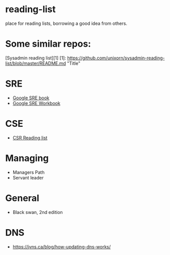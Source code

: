 # reading-list
place for reading lists, borrowing a good idea from others.

# Some similar repos:
[Sysadmin reading list][1]
[1]: https://github.com/unixorn/sysadmin-reading-list/blob/master/README.md "Title"

# SRE
* [Google SRE book](https://landing.google.com/sre/sre-book/toc/index.html "Google SRE book")
* [Google SRE Workbook](https://landing.google.com/sre/workbook/toc/ "the SRE Workbook")

# CSE
* [CSR Reading list](https://github.com/lorin/cognitive-systems-engineering)

# Managing
* Managers Path
* Servant leader

# General
* Black swan, 2nd edition

# DNS
* https://jvns.ca/blog/how-updating-dns-works/
